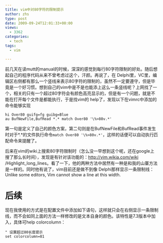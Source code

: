 ```yaml
---
title: vim中对80字符的限制提示
author: zhs
type: post
date: 2009-09-24T12:01:33+00:00
views:
  - 3362
categories:
  - tech
tags:
  - vim

---
```


前几天在读mutt的manual的时候，深深的感觉到每行80字符限制的好处。随后想起自己的程序代码从来不曾考虑过这个，汗颜。再说了，在 Delphi里，VC里，编辑区右侧都有那么一个竖线来表示80字符的限制的，虽然不一定要遵守，但是毕竟是一个好习惯。想到自己的vim中是不是也能添上这么一条竖线呢？上网找了一个，相关的只有一个超过80字符会有颜色高亮显示的，但是有一个问题，就是不能在打开每个文件是都能执行，于是找vim的 help了，发现以下在vimrc中添加的命令能够实现

```vim
hi Over80 guifg=fg guibg=Blue
au BufNewFile,BufRead *.* match Over80 '\%>80v.*'
```

第一句是定义了自己的颜色方案，第二句则是在BufNewFile和BufRead事件发生时对于\*.\*的文件执行命令`match Over80 '\%>80v.*'`，这样的话便可以自动执行匹配命令来提醒了。<!--more-->

后来在vim的wiki上搜索80字符限制时（怎么没一早想到这个呢，还在google上搜了那么长时间），发现是有针对该功能的：<a title="http://vim.wikia.com/wiki/Highlight_long_lines" href="http://vim.wikia.com/wiki/Highlight_long_lineshttp://" target="_blank">http://vim.wikia.com/wiki /Highlight_long_lines</a>。看了一下，他的两种方法中居然有一种是和我的山寨方法是一样的。同时他有说了，vim目前还是做不到像 Delphi那样显示一条限制线：Unlike some editors, Vim cannot show a line at this width.

# 后续
 
现在我使用的方式是在配置文件中添加如下语句，这样就只会在右侧显示一条限制线，而不会如同上面的方法一样修改的是文本自身的颜色。该特性是7.3版本中加入，具体可help colorcolumn：

```vim
" 设置超过80长度提示
set colorcolumn=81
```
